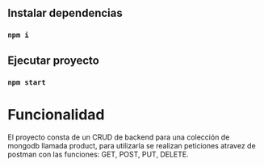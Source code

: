 ## Instalar dependencias

### `npm i`

## Ejecutar proyecto

### `npm start`

# Funcionalidad

El proyecto consta de un CRUD de backend para una colección de mongodb llamada product, para utilizarla se realizan peticiones atravez de postman con las funciones: GET, POST, PUT, DELETE. 

